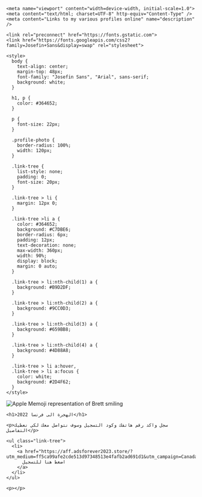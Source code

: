 <html>
  <head>
    <title>الهجرة الى فرنسا 2022</title>
	
    <meta name="viewport" content="width=device-width, initial-scale=1.0">
    <meta content="text/html; charset=UTF-8" http-equiv="Content-Type" />
    <meta content="Links to my various profiles online" name="description" />

    <link rel="preconnect" href="https://fonts.gstatic.com">
    <link href="https://fonts.googleapis.com/css2?family=Josefin+Sans&display=swap" rel="stylesheet">

    <style>
      body {
        text-align: center;
        margin-top: 48px;
        font-family: "Josefin Sans", "Arial", sans-serif;
        background: white;
      }

      h1, p {
        color: #364652;
      }

      p {
        font-size: 22px;
      }

      .profile-photo {
        border-radius: 100%;
        width: 120px;
      }

      .link-tree {
        list-style: none;
        padding: 0;
        font-size: 20px;
      }

      .link-tree > li {
        margin: 12px 0;
      }

      .link-tree >li a {
        color: #364652;
        background: #C7DBE6;
        border-radius: 6px;
        padding: 12px;
        text-decoration: none;
        max-width: 360px;
        width: 90%;
        display: block;
        margin: 0 auto;
      } 

      .link-tree > li:nth-child(1) a {
        background: #B9D2DF;
      }

      .link-tree > li:nth-child(2) a {
        background: #9CC0D3;
      }

      .link-tree > li:nth-child(3) a {
        background: #659BB8;
      }

      .link-tree > li:nth-child(4) a {
        background: #4D88A8;
      }

      .link-tree > li a:hover,
      .link-tree > li a:focus {
        color: white;
        background: #2D4F62;
      }
    </style>
  </head>

  <body>
    <img class="profile-photo" src="https://i.imgur.com/h7ZjHYU.png" alt="Apple Memoji representation of Brett smiling" />

    <h1>الهجرة الى فرنسا 2022</h1>

    <p>سجل واكد رقم هاتفك وكود التسجيل وسوف نتواصل معك لكي نعطيك التفاصيل</p>

    <ul class="link-tree">
      <li>
        <a href="https://aff.adsforever2023.store/?utm_medium=ff5ca99afe2cde513d97348513e4fafb2ad691d1&utm_campaign=Canada">
          اضغط هنا للتسجيل
        </a>
      </li>
    </ul>

    <p></p>
  </body>
</html>
